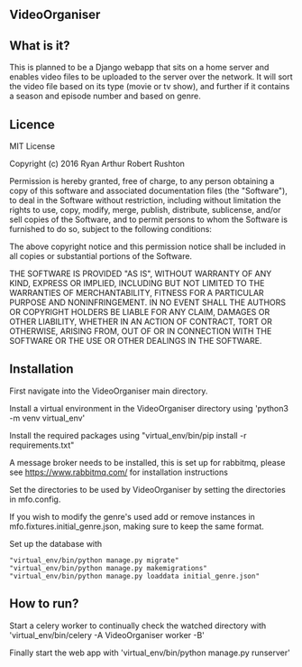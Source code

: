 VideoOrganiser
------------------------------------------------------------------------

What is it?
------------------------------------------------------------------------
This is planned to be a Django webapp that sits on a home server and enables
video files to be uploaded to the server over the network. It will sort the
video file based on its type (movie or tv show), and further if it contains
a season and episode number and based on genre.

Licence
------------------------------------------------------------------------
MIT License

Copyright (c) 2016 Ryan Arthur Robert Rushton

Permission is hereby granted, free of charge, to any person obtaining a copy
of this software and associated documentation files (the "Software"), to deal
in the Software without restriction, including without limitation the rights
to use, copy, modify, merge, publish, distribute, sublicense, and/or sell
copies of the Software, and to permit persons to whom the Software is
furnished to do so, subject to the following conditions:

The above copyright notice and this permission notice shall be included in all
copies or substantial portions of the Software.

THE SOFTWARE IS PROVIDED "AS IS", WITHOUT WARRANTY OF ANY KIND, EXPRESS OR
IMPLIED, INCLUDING BUT NOT LIMITED TO THE WARRANTIES OF MERCHANTABILITY,
FITNESS FOR A PARTICULAR PURPOSE AND NONINFRINGEMENT. IN NO EVENT SHALL THE
AUTHORS OR COPYRIGHT HOLDERS BE LIABLE FOR ANY CLAIM, DAMAGES OR OTHER
LIABILITY, WHETHER IN AN ACTION OF CONTRACT, TORT OR OTHERWISE, ARISING FROM,
OUT OF OR IN CONNECTION WITH THE SOFTWARE OR THE USE OR OTHER DEALINGS IN THE
SOFTWARE.

Installation
------------------------------------------------------------------------
First navigate into the VideoOrganiser main directory.

Install a virtual environment in the VideoOrganiser directory using
    'python3 -m venv virtual_env'

Install the required packages using "virtual_env/bin/pip install -r requirements.txt"

A message broker needs to be installed, this is set up for rabbitmq, please see
https://www.rabbitmq.com/ for installation instructions

Set the directories to be used by VideoOrganiser by setting the directories in
mfo.config.

If you wish to modify the genre's used add or remove instances in mfo.fixtures.initial_genre.json,
making sure to keep the same format.

Set up the database with

    "virtual_env/bin/python manage.py migrate"
    "virtual_env/bin/python manage.py makemigrations"
    "virtual_env/bin/python manage.py loaddata initial_genre.json"

How to run?
------------------------------------------------------------------------
Start a celery worker to continually check the watched directory with
    'virtual_env/bin/celery -A VideoOrganiser worker -B'

Finally start the web app with
    'virtual_env/bin/python manage.py runserver'
